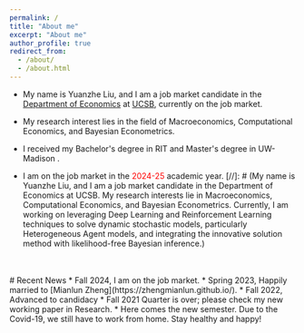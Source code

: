 ```yaml
---
permalink: /
title: "About me"
excerpt: "About me"
author_profile: true
redirect_from: 
  - /about/
  - /about.html
---
```



* My name is Yuanzhe Liu, and I am a job market candidate in the [Department of Economics](https://www.econ.ucsb.edu/) at [UCSB](https://www.ucsb.edu/), currently on the job market.
<!--* Here is my CV: [Curriculum Vitae](/files/CV.pdf).-->

* My research interest lies in the field of Macroeconomics, Computational Economics, and Bayesian Econometrics. 

* I received my Bachelor's degree in RIT and Master's degree in UW-Madison .

* I am on the job market in the <span style="color:red"> 2024-25 </span> academic year. 
[//]: # (My name is Yuanzhe Liu, and I am a job market candidate in the Department of Economics at UCSB. My research interests lie in Macroeconomics, Computational Economics, and Bayesian Econometrics. Currently, I am working on leveraging Deep Learning and Reinforcement Learning techniques to solve dynamic stochastic models, particularly Heterogeneous Agent models, and integrating the innovative solution method with likelihood-free Bayesian inference.)


<!--<div align="center">-->
 <!--   <img src="/images/siggraph2019.jpg" width="280"/>-->
<!--   <iframe src="https://drive.google.com/file/d/1HimzV16RnBVuyyouuNFE_IFXTsDnctPx/preview" width="280" height="373" style="border: none"></iframe> -->
<!--   <img src="https://drive.google.com/uc?id=1HimzV16RnBVuyyouuNFE_IFXTsDnctPx" width="280"/>-->
<!--</div>-->
<!--<div align="center">-->
<!--  2019 Siggraph @ Los Angeles, with my idol Lay Zhang.-->
<!--</div>-->


<br/>
<br/>
# Recent News
* Fall 2024, I am on the job market.
* Spring 2023, Happily married to [Mianlun Zheng](https://zhengmianlun.github.io/).
* Fall 2022, Advanced to candidacy
* Fall 2021 Quarter is over; please check my new working paper in Research. 
* Here comes the new semester. Due to the Covid-19, we still have to work from home. Stay healthy and happy!
